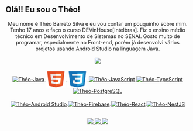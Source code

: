 ## Olá!! Eu sou o Théo!

<div align= "center">
  Meu nome é Théo Barreto Silva e eu vou contar um pouquinho sobre mim. Tenho 17 anos e faço o curso DEVinHouse[Intelbras]. Fiz o ensino médio técnico em Desenvolvimento de Sistemas no SENAI. Gosto muito de programar, especialmente no Front-end, porém já desenvolvi vários projetos usando Android Studio na linguagem Java.
</div>

<br>

<div align="center">
  <a href="https://github.com/theobarretosilva">
  <img height="200em" src="https://github-readme-stats.vercel.app/api/top-langs/?username=theobarretosilva&layout=compact&langs_count=7&theme=dracula"/>
</div>

<br/>
  
<div style="display: inline_block"; align="center";>
  <img align="center" alt="Théo-Java" height="45" width="55" src="https://cdn.jsdelivr.net/gh/devicons/devicon/icons/java/java-original.svg" />
  <img align="center" alt="Théo-HTML" height="45" width="55" src="https://raw.githubusercontent.com/devicons/devicon/master/icons/html5/html5-original.svg" />
  <img align="center" alt="Théo-CSS" height="45" width="55" src="https://raw.githubusercontent.com/devicons/devicon/master/icons/css3/css3-original.svg" />
  <img align="center" alt="Théo-JavaScript" height="45" width="55" src="https://cdn.jsdelivr.net/gh/devicons/devicon/icons/javascript/javascript-original.svg" />
  <img align="center" alt="Théo-TypeScript" height="45" width="55" src="https://cdn.jsdelivr.net/gh/devicons/devicon/icons/typescript/typescript-plain.svg" />
  <img align="center" alt="Théo-PostgreSQL" height="45" width="55" src="https://cdn.jsdelivr.net/gh/devicons/devicon/icons/postgresql/postgresql-original.svg" />
</div>
  
<br/>
  
<div style="display: inline_block"; align="center";>
  <img align="center" alt="Théo-Android Studio" height="45" width="55" src="https://cdn.jsdelivr.net/gh/devicons/devicon/icons/androidstudio/androidstudio-original.svg" />
  <img align="center" alt="Théo-Firebase" height="45" width="55" src="https://cdn.jsdelivr.net/gh/devicons/devicon/icons/firebase/firebase-plain.svg" />
  <img align="center" alt="Théo-React" height="45" width="55" src="https://cdn.jsdelivr.net/gh/devicons/devicon/icons/react/react-original.svg" />
  <img align="center" alt="Théo-NestJS" height="45" width="55" src="https://cdn.jsdelivr.net/gh/devicons/devicon/icons/nestjs/nestjs-plain.svg" />
</div>
  
##
  
<div style="display: inline_block"; align= "center";>
  <a href = "mailto:barretotheo25@gmail.com"><img src="https://img.shields.io/badge/-Gmail-%23333?style=for-the-badge&logo=gmail&logoColor=white" target="_blank" />
  <a href="https://www.linkedin.com/in/th%C3%A9o-barreto-silva-245994202/" target="_blank"><img src="https://img.shields.io/badge/-LinkedIn-%230077B5?style=for-the-badge&logo=linkedin&logoColor=white" target="_blank" />
  <a href="https://t.me/barretotheo25" target="_blank"><img src="https://img.shields.io/badge/Telegram-2CA5E0?style=for-the-badge&logo=telegram&logoColor=white" target="_blank" />
</div>
